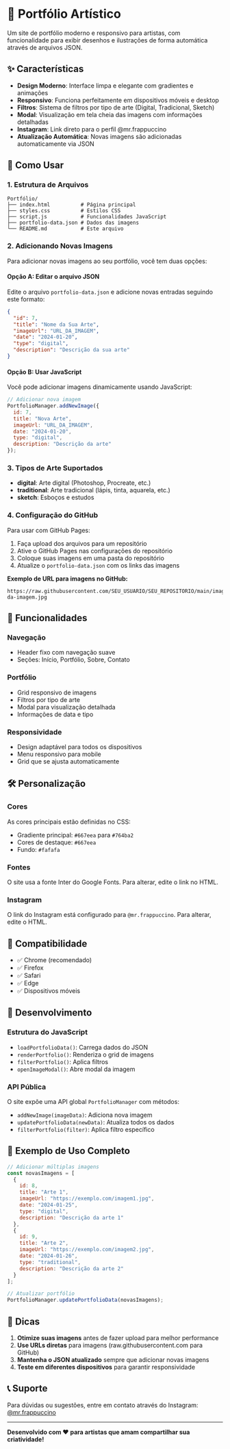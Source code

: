 # 🎨 Portfólio Artístico

Um site de portfólio moderno e responsivo para artistas, com funcionalidade para exibir desenhos e ilustrações de forma automática através de arquivos JSON.

## ✨ Características

- **Design Moderno**: Interface limpa e elegante com gradientes e animações
- **Responsivo**: Funciona perfeitamente em dispositivos móveis e desktop
- **Filtros**: Sistema de filtros por tipo de arte (Digital, Tradicional, Sketch)
- **Modal**: Visualização em tela cheia das imagens com informações detalhadas
- **Instagram**: Link direto para o perfil @mr.frappuccino
- **Atualização Automática**: Novas imagens são adicionadas automaticamente via JSON

## 🚀 Como Usar

### 1. Estrutura de Arquivos
```
Portfólio/
├── index.html          # Página principal
├── styles.css          # Estilos CSS
├── script.js           # Funcionalidades JavaScript
├── portfolio-data.json # Dados das imagens
└── README.md           # Este arquivo
```

### 2. Adicionando Novas Imagens

Para adicionar novas imagens ao seu portfólio, você tem duas opções:

#### Opção A: Editar o arquivo JSON
Edite o arquivo `portfolio-data.json` e adicione novas entradas seguindo este formato:

```json
{
  "id": 7,
  "title": "Nome da Sua Arte",
  "imageUrl": "URL_DA_IMAGEM",
  "date": "2024-01-20",
  "type": "digital",
  "description": "Descrição da sua arte"
}
```

#### Opção B: Usar JavaScript
Você pode adicionar imagens dinamicamente usando JavaScript:

```javascript
// Adicionar nova imagem
PortfolioManager.addNewImage({
  id: 7,
  title: "Nova Arte",
  imageUrl: "URL_DA_IMAGEM",
  date: "2024-01-20",
  type: "digital",
  description: "Descrição da arte"
});
```

### 3. Tipos de Arte Suportados

- **digital**: Arte digital (Photoshop, Procreate, etc.)
- **traditional**: Arte tradicional (lápis, tinta, aquarela, etc.)
- **sketch**: Esboços e estudos

### 4. Configuração do GitHub

Para usar com GitHub Pages:

1. Faça upload dos arquivos para um repositório
2. Ative o GitHub Pages nas configurações do repositório
3. Coloque suas imagens em uma pasta do repositório
4. Atualize o `portfolio-data.json` com os links das imagens

**Exemplo de URL para imagens no GitHub:**
```
https://raw.githubusercontent.com/SEU_USUARIO/SEU_REPOSITORIO/main/images/nome-da-imagem.jpg
```

## 🎯 Funcionalidades

### Navegação
- Header fixo com navegação suave
- Seções: Início, Portfólio, Sobre, Contato

### Portfólio
- Grid responsivo de imagens
- Filtros por tipo de arte
- Modal para visualização detalhada
- Informações de data e tipo

### Responsividade
- Design adaptável para todos os dispositivos
- Menu responsivo para mobile
- Grid que se ajusta automaticamente

## 🛠️ Personalização

### Cores
As cores principais estão definidas no CSS:
- Gradiente principal: `#667eea` para `#764ba2`
- Cores de destaque: `#667eea`
- Fundo: `#fafafa`

### Fontes
O site usa a fonte Inter do Google Fonts. Para alterar, edite o link no HTML.

### Instagram
O link do Instagram está configurado para `@mr.frappuccino`. Para alterar, edite o HTML.

## 📱 Compatibilidade

- ✅ Chrome (recomendado)
- ✅ Firefox
- ✅ Safari
- ✅ Edge
- ✅ Dispositivos móveis

## 🔧 Desenvolvimento

### Estrutura do JavaScript
- `loadPortfolioData()`: Carrega dados do JSON
- `renderPortfolio()`: Renderiza o grid de imagens
- `filterPortfolio()`: Aplica filtros
- `openImageModal()`: Abre modal da imagem

### API Pública
O site expõe uma API global `PortfolioManager` com métodos:
- `addNewImage(imageData)`: Adiciona nova imagem
- `updatePortfolioData(newData)`: Atualiza todos os dados
- `filterPortfolio(filter)`: Aplica filtro específico

## 📝 Exemplo de Uso Completo

```javascript
// Adicionar múltiplas imagens
const novasImagens = [
  {
    id: 8,
    title: "Arte 1",
    imageUrl: "https://exemplo.com/imagem1.jpg",
    date: "2024-01-25",
    type: "digital",
    description: "Descrição da arte 1"
  },
  {
    id: 9,
    title: "Arte 2",
    imageUrl: "https://exemplo.com/imagem2.jpg",
    date: "2024-01-26",
    type: "traditional",
    description: "Descrição da arte 2"
  }
];

// Atualizar portfólio
PortfolioManager.updatePortfolioData(novasImagens);
```

## 🌟 Dicas

1. **Otimize suas imagens** antes de fazer upload para melhor performance
2. **Use URLs diretas** para imagens (raw.githubusercontent.com para GitHub)
3. **Mantenha o JSON atualizado** sempre que adicionar novas imagens
4. **Teste em diferentes dispositivos** para garantir responsividade

## 📞 Suporte

Para dúvidas ou sugestões, entre em contato através do Instagram: [@mr.frappuccino](https://instagram.com/mr.frappuccino)

---

**Desenvolvido com ❤️ para artistas que amam compartilhar sua criatividade!** 